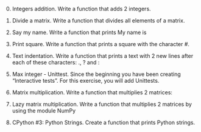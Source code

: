 0. Integers addition. Write a function that adds 2 integers.
1. Divide a matrix. Write a function that divides all elements of a matrix.
   
2. Say my name. Write a function that prints My name is <first name> <last name>
3. Print square. Write a function that prints a square with the character #.
4. Text indentation. Write a function that prints a text with 2 new lines after each of these characters: ., ? and :
5. Max integer - Unittest. Since the beginning you have been creating “Interactive tests”. For this exercise, you will add Unittests.
6. Matrix multiplication. Write a function that multiplies 2 matrices:
7. Lazy matrix multiplication. Write a function that multiplies 2 matrices by using the module NumPy
8. CPython #3: Python Strings. Create a function that prints Python strings.
